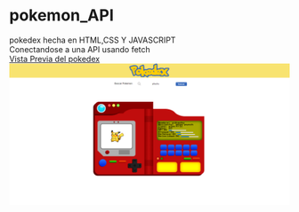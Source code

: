 # pokemon_API
pokedex hecha en HTML,CSS Y JAVASCRIPT
<br>
Conectandose a una API usando fetch
<br>
<a href="https://miguelapol.github.io/pokemon_API/">Vista Previa del pokedex</a>
<br>
<img src="https://github.com/miguelapol/pokemon_API/blob/main/pagina_pokedex.png">
